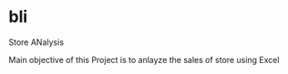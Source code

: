 # bli
  Store ANalysis

Main objective of this Project is to anlayze the sales of store using Excel 
